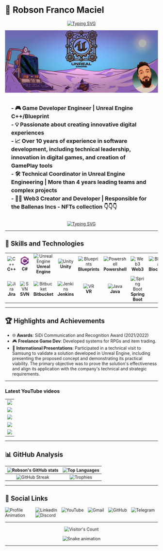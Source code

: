 # 👾 Robson Franco Maciel  

<p align="center">
  <a href="https://github.com/DenverCoder1/readme-typing-svg">
    <img src="https://readme-typing-svg.demolab.com/?lines=💡%20Passionate%20about%20creating%20immersive%20experiences%20with%20Unreal%20Engine;🎮%20Developing%20innovative%20projects%20in%20UE5;🛠️%20Creating%20tools%20and%20systems%20for%20advanced%20GamePlay;🌍%20Turning%20ideas%20into%20immersive%20worlds%20with%20Unreal%20Engine;🚀%20Over%2010%20years%20of%20dedication%20to%20technology%20and%20innovation%20in%20games&font=Fira%20Code&center=true&width=1000&height=50&color=FF5733&vCenter=true&pause=1500&size=24" alt="Typing SVG">
  </a>
</p>

<a href="https://eddiejaoude.substack.com/p/links" target="_blank"><img src="https://raw.githubusercontent.com/RobsonMaciel/RobsonMaciel/main/developerbg.png" /></a>

<div style="flex: 1; padding: 20px;">
  <p style="font-size: 18px; font-weight: bold; line-height: 1.5; margin: 0;">
    - 🎮 <strong>Game Developer Engineer</strong> | Unreal Engine C++/Blueprint<br>
    - 💡 <strong>Passionate about creating innovative digital experiences</strong><br>
    - 📈 <strong>Over 10 years of experience in software development</strong>, including technical leadership, innovation in digital games, and creation of GamePlay tools<br>
    - 🛠️ <strong>Technical Coordinator in Unreal Engine Engineering</strong> | More than 4 years leading teams and complex projects<br>
    - 🧑‍💻 <strong>Web3 Creator and Developer</strong> | Responsible for the Ballenas Incs - NFTs collection 👇👇👇
  </p>
</div>
<p align="center">
  <a href="https://kujiraclubnft.com" title="Opens in a new tab">
    <img src="https://readme-typing-svg.demolab.com/?lines=🐋+Check+out+my+NFT+Collection!+Click+here!&font=Fira%20Code&center=true&width=650&height=60&color=0D6EFD&vCenter=true&pause=1500&size=24" alt="Typing SVG">
  </a>
</p>

---

## 🚀 Skills and Technologies
<table> 
<tr> 
  <td align="center"><img src="https://img.icons8.com/color/48/000000/c-plus-plus-logo.png" alt="C++"/><br><b>C++</b></td> 
  <td align="center"><img src="https://raw.githubusercontent.com/devicons/devicon/master/icons/csharp/csharp-original.svg" alt="C#"/><br><b>C#</b></td> 
  <td align="center"><img src="https://img.icons8.com/color/48/000000/unreal-engine.png" alt="Unreal Engine"/><br><b>Unreal Engine</b></td> 
  <td align="center"><img src="https://img.icons8.com/color/48/000000/unity.png" alt="Unity"/><br><b>Unity</b></td> 
  <td align="center"><img src="https://img.icons8.com/ios-filled/50/000000/blueprint.png" alt="Blueprints"/><br><b>Blueprints</b></td> 
  <td align="center"><img src="https://img.icons8.com/color/48/000000/powershell.png" alt="Powershell"/><br><b>Powershell</b></td>
  <td align="center"><img src="https://img.icons8.com/fluency/48/000000/blockchain-technology.png" alt="Web3"/><br><b>Web3</b></td>   
  <td align="center"><img src="https://img.icons8.com/color/48/000000/blockchain.png" alt="Blockchain"/><br><b>Blockchain</b></td> 
</tr> 
<tr> 
  <td align="center"><img src="https://img.icons8.com/color/48/000000/jira.png" alt="Jira"/><br><b>Jira</b></td> 
  <td align="center"><img src="https://tortoisesvn.net/assets/img/TortoiseCheckout.a286e72d.png" alt="SVN" width="48"/><br><b>SVN</b>
  <td align="center"><img src="https://img.icons8.com/color/48/000000/bitbucket.png" alt="Bitbucket"/><br><b>Bitbucket</b></td> 
  <td align="center"><img src="https://img.icons8.com/color/48/000000/jenkins.png" alt="Jenkins"/><br><b>Jenkins</b></td> 
  <td align="center"><img src="https://img.icons8.com/color/48/000000/virtual-reality.png" alt="VR"/><br><b>VR</b></td> 
  <td align="center"><img src="https://img.icons8.com/color/48/000000/java-coffee-cup-logo.png" alt="Java"/><br><b>Java</b></td> 
  <td align="center"><img src="https://img.icons8.com/color/48/000000/spring-logo.png" alt="Spring Boot"/><br><b>Spring Boot</b></td>
</tr> 
</table>



---

## 🏆 Highlights and Achievements
- 🌐 **Awards**: SiDi Communication and Recognition Award (2021/2022)  
- 🎮 **Freelance Game Dev**: Developed systems for RPGs and item trading.  
- 📢 **International Presentations**: Participated in a technical visit to Samsung to validate a solution developed in Unreal Engine, including presenting the proposed concept and demonstrating its practical viability. The primary objective was to prove the solution's effectiveness and align its application with the company's  technical and strategic requirements.

---

### Latest YouTube videos
<table>
<!-- YOUTUBE-VIDEOS-LIST:START -->
<tr>
  <td><a href="https://www.youtube.com/watch?v=08TSeFGwcPU"><img width="140px" src="https://i.ytimg.com/vi/08TSeFGwcPU/mqdefault.jpg"></a></td>
  <!-- <td><a href="https://www.youtube.com/watch?v=08TSeFGwcPU">Generate unit tests with EarlyAI</a> (Oct 30, 2024)<br/></td> -->
</tr>

<tr>
  <td><a href="https://www.youtube.com/watch?v=U8QUZ7xllMg"><img width="140px" src="https://i.ytimg.com/vi/U8QUZ7xllMg/mqdefault.jpg"></a></td>
  <!-- <td><a href="https://www.youtube.com/watch?v=U8QUZ7xllMg">Stop creating Typescript interfaces manually &lpar;use quicktype&rpar;</a> (Oct 16, 2024)<br/></td> -->
</tr>

<tr>
  <td><a href="https://www.youtube.com/watch?v=3KrSj7YGDNo"><img width="140px" src="https://i.ytimg.com/vi/3KrSj7YGDNo/mqdefault.jpg"></a></td>
  <!-- <td><a href="https://www.youtube.com/watch?v=3KrSj7YGDNo">Contribute to GitLab for Hacktoberfest!</a> (Oct 6, 2024)<br/></td> -->
</tr>

<tr>
  <td><a href="https://www.youtube.com/watch?v=vcgR1FJsGno"><img width="140px" src="https://i.ytimg.com/vi/vcgR1FJsGno/mqdefault.jpg"></a></td>
  <!-- <td><a href="https://www.youtube.com/watch?v=vcgR1FJsGno">Mock out OAuth Provider using MswJS &lpar;NextJS and Next-Auth&rpar;</a> (Sep 29, 2024)<br/></td> -->
</tr>

<tr>
  <td><a href="https://www.youtube.com/watch?v=VAilSmYbg3o"><img width="140px" src="https://i.ytimg.com/vi/VAilSmYbg3o/mqdefault.jpg"></a></td>
  <!-- <td><a href="https://www.youtube.com/watch?v=VAilSmYbg3o">Mock out OAuth Provider using MswJS &lpar;NextJS and Next-Auth&rpar;</a> (Sep 29, 2024)<br/></td> -->
</tr>

<!-- YOUTUBE-VIDEOS-LIST:END -->
</table>

---
## 📊 GitHub Analysis
| ![Robson's GitHub stats](https://github-readme-stats.vercel.app/api?username=robsonfmaciel&show_icons=true&theme=radical) | ![Top Languages](https://github-readme-stats.vercel.app/api/top-langs/?username=robsonfmaciel&layout=compact&theme=radical) |
| :---: | :---: |
| ![GitHub Streak](https://github-readme-streak-stats.herokuapp.com/?user=robsonmaciel&theme=radical) | ![Trophies](https://github-profile-trophy.vercel.app/?username=robsonmaciel&theme=radical&no-bg=true&row=2&column=4) |

---

## 🔗 Social Links
<div style="display: flex; align-items: center; justify-content: center;">
  <div style="display: flex; align-items: center; margin-right: 20px;">
    <img src="https://kujiraclubnft.com/assets/images/developer/developer.png" alt="Profile Animation" width="70" style="margin-right: 10px;">    
  </div>
  <div>
    <a href="https://www.linkedin.com/in/robson-franco-maciel-22923659/" style="text-decoration: none; margin-right: 10px;">
      <img src="https://img.icons8.com/color/48/000000/linkedin.png" alt="LinkedIn" title="LinkedIn" />
    </a>
    <a href="https://www.youtube.com/channel/UCLYIUO-gGHgVm4d3UZNBaew" style="text-decoration: none; margin-right: 10px;">
      <img src="https://img.icons8.com/color/48/000000/youtube-play.png" alt="YouTube" title="YouTube" />
    </a>
    <a href="mailto:robson.indie@gmail.com" style="text-decoration: none; margin-right: 10px;">
      <img src="https://img.icons8.com/color/48/000000/gmail--v1.png" alt="Gmail" title="Gmail" />
    </a>
    <a href="https://github.com/RobsonMaciel" style="text-decoration: none; margin-right: 10px;">
      <img src="https://img.icons8.com/material-outlined/48/000000/github.png" alt="GitHub" title="GitHub" />
    </a>
    <a href="https://t.me/RobsonGameDev" style="text-decoration: none; margin-right: 10px;">
      <img src="https://img.icons8.com/color/48/000000/telegram-app--v1.png" alt="Telegram" title="Telegram" />
    </a>
    <a href="https://discord.com/users/robson.83" style="text-decoration: none;">
      <img src="https://img.icons8.com/color/48/000000/discord-logo.png" alt="Discord" title="Discord" />
    </a>
  </div>
</div>

---

<div align="center">
  <img src="https://profile-counter.glitch.me/robsonfmaciel/count.svg" alt="Visitor's Count">
  
  ![Snake animation](https://github.com/robsonmaciel/robsonmaciel/blob/output/github-contribution-grid-snake.svg)
</div>

---
